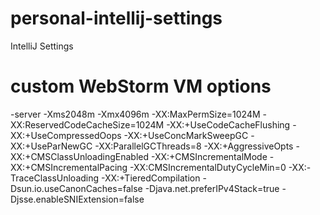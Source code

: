 # personal-intellij-settings
IntelliJ Settings

# custom WebStorm VM options

-server
-Xms2048m
-Xmx4096m
-XX:MaxPermSize=1024M
-XX:ReservedCodeCacheSize=1024M
-XX:+UseCodeCacheFlushing
-XX:+UseCompressedOops
-XX:+UseConcMarkSweepGC
-XX:+UseParNewGC
-XX:ParallelGCThreads=8
-XX:+AggressiveOpts
-XX:+CMSClassUnloadingEnabled
-XX:+CMSIncrementalMode
-XX:+CMSIncrementalPacing
-XX:CMSIncrementalDutyCycleMin=0
-XX:-TraceClassUnloading
-XX:+TieredCompilation
-Dsun.io.useCanonCaches=false
-Djava.net.preferIPv4Stack=true
-Djsse.enableSNIExtension=false
